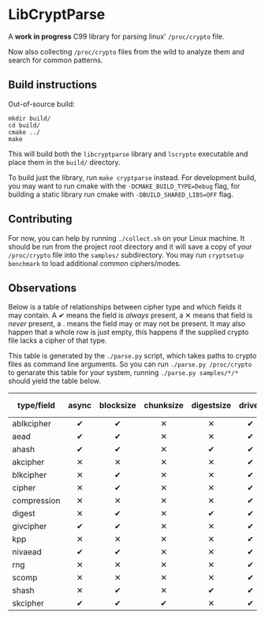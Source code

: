 LibCryptParse
=============
A **work in progress** C99 library for parsing linux' `/proc/crypto` file.

Now also collecting `/proc/crypto` files from the wild to analyze them and search for
common patterns.

Build instructions
------------------
Out-of-source build:
```
mkdir build/
cd build/
cmake ../
make
```
This will build both the `libcryptparse` library and `lscrypto` executable and
place them in the `build/` directory.

To build just the library, run `make cryptparse` instead. For development build,
you may want to run cmake with the `-DCMAKE_BUILD_TYPE=Debug` flag, for building
a static library run cmake with `-DBUILD_SHARED_LIBS=OFF` flag.

Contributing
------------
For now, you can help by running `./collect.sh` on your Linux machine. It should
be run from the project root directory and it will save a copy of your
`/proc/crypto` file into the `samples/` subdirectory. You may run
`cryptsetup benchmark` to load additional common ciphers/modes.

Observations
------------
Below is a table of relationships between cipher type and which fields it may
contain. A ✔ means the field is _always_ present, a ✕ means that field is
_never_ present, a . means the field may or may not be present. It may also
happen that a whole row is just empty, this happens if the supplied crypto file
lacks a cipher of that type.

This table is generated by the `./parse.py` script, which takes paths to crypto
files as command line arguments. So you can run `./parse.py /proc/crypto` to
genarate this table for your system, running `./parse.py samples/*/*` should
yield the table below.

|type/field |async|blocksize|chunksize|digestsize|driver|geniv|internal|ivsize|maxauthsize|max keysize|min keysize|module|name|priority|refcnt|seedsize|selftest|type|walksize|
|-----------|:---:|:-------:|:-------:|:--------:|:----:|:---:|:------:|:----:|:---------:|:---------:|:---------:|:----:|:--:|:------:|:----:|:------:|:------:|:--:|:------:|
|ablkcipher |✔    |✔        |✕        |✕         |✔     |✔    |.       |✔     |✕          |✔          |✔          |✔     |✔   |✔       |✔     |✕       |✔       |✔   |✕       |
|aead       |✔    |✔        |✕        |✕         |✔     |✔    |.       |✔     |✔          |✕          |✕          |✔     |✔   |✔       |✔     |✕       |✔       |✔   |✕       |
|ahash      |✔    |✔        |✕        |✔         |✔     |✕    |.       |✕     |✕          |✕          |✕          |✔     |✔   |✔       |✔     |✕       |✔       |✔   |✕       |
|akcipher   |✕    |✕        |✕        |✕         |✔     |✕    |✔       |✕     |✕          |✕          |✕          |✔     |✔   |✔       |✔     |✕       |✔       |✔   |✕       |
|blkcipher  |✕    |✔        |✕        |✕         |✔     |✔    |.       |✔     |✕          |✔          |✔          |✔     |✔   |✔       |✔     |✕       |✔       |✔   |✕       |
|cipher     |✕    |✔        |✕        |✕         |✔     |✕    |.       |✕     |✕          |✔          |✔          |✔     |✔   |✔       |✔     |✕       |.       |✔   |✕       |
|compression|✕    |✕        |✕        |✕         |✔     |✕    |.       |✕     |✕          |✕          |✕          |✔     |✔   |✔       |✔     |✕       |✔       |✔   |✕       |
|digest     |✕    |✔        |✕        |✔         |✔     |✕    |✕       |✕     |✕          |✕          |✕          |✔     |✔   |✔       |✔     |✕       |✕       |✔   |✕       |
|givcipher  |✔    |✔        |✕        |✕         |✔     |✔    |✕       |✔     |✕          |✔          |✔          |✔     |✔   |✔       |✔     |✕       |✔       |✔   |✕       |
|kpp        |✕    |✕        |✕        |✕         |✔     |✕    |✔       |✕     |✕          |✕          |✕          |✔     |✔   |✔       |✔     |✕       |✔       |✔   |✕       |
|nivaead    |✔    |✔        |✕        |✕         |✔     |✔    |✕       |✔     |✔          |✕          |✕          |✔     |✔   |✔       |✔     |✕       |✔       |✔   |✕       |
|rng        |✕    |✕        |✕        |✕         |✔     |✕    |.       |✕     |✕          |✕          |✕          |✔     |✔   |✔       |✔     |✔       |✔       |✔   |✕       |
|scomp      |✕    |✕        |✕        |✕         |✔     |✕    |✔       |✕     |✕          |✕          |✕          |✔     |✔   |✔       |✔     |✕       |✔       |✔   |✕       |
|shash      |✕    |✔        |✕        |✔         |✔     |✕    |.       |✕     |✕          |✕          |✕          |✔     |✔   |✔       |✔     |✕       |✔       |✔   |✕       |
|skcipher   |✔    |✔        |✔        |✕         |✔     |✕    |✔       |✔     |✕          |✔          |✔          |✔     |✔   |✔       |✔     |✕       |✔       |✔   |✔       |
